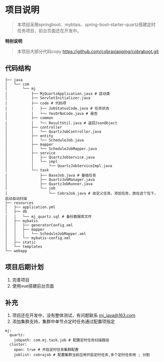 # 项目说明
> 本项目采用springboot、mybtais、spring-boot-starter-quartz搭建定时任务项目，前台页面还在开发中。

**特别说明**
> 本项目大部分代码copy https://github.com/cobraxiaoping/cobraboot.git

## 代码结构
```
├── java
│   └── com
│       └── mj
│           ├── MjQuartzApplication.java # 启动类
│           ├── ServletInitializer.java
│           ├── code # 代码项
│           │   ├── JobStatusCode.java # 任务状态
│           │   └── YesOrNoCode.java # 是否
│           ├── common
│           │   └── ResultUtil.java # 返回JsonObject
│           ├── controller
│           │   └── QuartzJobController.java
│           ├── entity
│           │   └── ScheduleJob.java
│           ├── mapper
│           │   └── ScheduleJobMapper.java
│           ├── service
│           │   ├── QuartzJobService.java
│           │   └── impl
│           │       └── QuartzJobServiceImpl.java
│           └── task
│               ├── BaseJob.java # 基础任务
│               ├── QuartzJobManager.java
│               ├── QuartzJobRunner.java
│               └── job
│                   └── CobraJob.java # 自定义任务，添加任务，放在这个包下，启动自动扫描
├── resources
│   ├── application.yml
│   ├── db
│   │   └── mj_quartz.sql # 备份数据库文件
│   ├── mybatis
│   │   ├── generatorConfig.xml
│   │   ├── mapper
│   │   │   └── ScheduleJobMapper.xml
│   │   └── mybatis-config.xml
│   ├── static
│   └── templates
└── webapp

```
## 项目后期计划
1. 完善项目
2. 使用vue搭建前台页面

## 补充
1. 项目还在开发中，没有整体测试，有问题联系 mj_java@163.com
2. 添加集群支持，集群中单节点定时任务通过配置项指定
```
mj:
  quartz:
    jobpath: com.mj.task.job # 配置定时任务扫描路径
  cluster:
    open: true # 开启定时任务集群配置
    joblist: cobrajob # 配置集群当前应用开启定时任务,多个定时任务用 ; 分割
```
